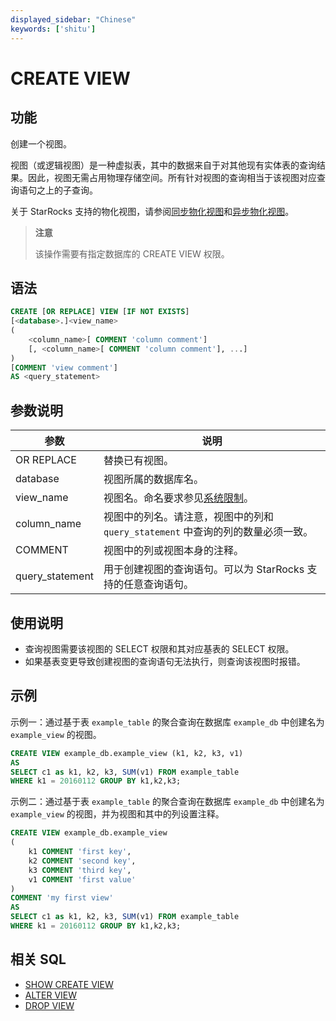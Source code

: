 ```yaml
---
displayed_sidebar: "Chinese"
keywords: ['shitu']
---
```


# CREATE VIEW

## 功能

创建一个视图。

视图（或逻辑视图）是一种虚拟表，其中的数据来自于对其他现有实体表的查询结果。因此，视图无需占用物理存储空间。所有针对视图的查询相当于该视图对应查询语句之上的子查询。

关于 StarRocks 支持的物化视图，请参阅[同步物化视图](../../../using_starrocks/Materialized_view-single_table.md)和[异步物化视图](../../../using_starrocks/Materialized_view.md)。

> **注意**
>
> 该操作需要有指定数据库的 CREATE VIEW 权限。

## 语法

```SQL
CREATE [OR REPLACE] VIEW [IF NOT EXISTS]
[<database>.]<view_name>
(
    <column_name>[ COMMENT 'column comment']
    [, <column_name>[ COMMENT 'column comment'], ...]
)
[COMMENT 'view comment']
AS <query_statement>
```

## 参数说明

| **参数**        | **说明**                                                     |
| --------------- | ------------------------------------------------------------ |
| OR REPLACE      | 替换已有视图。                                               |
| database        | 视图所属的数据库名。                                         |
| view_name       | 视图名。命名要求参见[系统限制](../../../reference/System_limit.md)。                                                     |
| column_name     | 视图中的列名。请注意，视图中的列和 `query_statement` 中查询的列的数量必须一致。 |
| COMMENT         | 视图中的列或视图本身的注释。                                 |
| query_statement | 用于创建视图的查询语句。可以为 StarRocks 支持的任意查询语句。 |

## 使用说明

- 查询视图需要该视图的 SELECT 权限和其对应基表的 SELECT 权限。
- 如果基表变更导致创建视图的查询语句无法执行，则查询该视图时报错。

## 示例

示例一：通过基于表 `example_table` 的聚合查询在数据库 `example_db` 中创建名为 `example_view` 的视图。

```SQL
CREATE VIEW example_db.example_view (k1, k2, k3, v1)
AS
SELECT c1 as k1, k2, k3, SUM(v1) FROM example_table
WHERE k1 = 20160112 GROUP BY k1,k2,k3;
```

示例二：通过基于表 `example_table` 的聚合查询在数据库 `example_db` 中创建名为 `example_view` 的视图，并为视图和其中的列设置注释。

```SQL
CREATE VIEW example_db.example_view
(
    k1 COMMENT 'first key',
    k2 COMMENT 'second key',
    k3 COMMENT 'third key',
    v1 COMMENT 'first value'
)
COMMENT 'my first view'
AS
SELECT c1 as k1, k2, k3, SUM(v1) FROM example_table
WHERE k1 = 20160112 GROUP BY k1,k2,k3;
```

## 相关 SQL

- [SHOW CREATE VIEW](../data-manipulation/SHOW_CREATE_VIEW.md)
- [ALTER VIEW](./ALTER_VIEW.md)
- [DROP VIEW](./DROP_VIEW.md)
